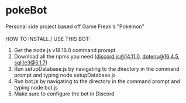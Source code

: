 # pokeBot
Personal side project based off Game Freak's "Pokémon" <br />
<br />
HOW TO INSTALL / USE THIS BOT: <br />
1) Get the node.js v18.16.0 command prompt <br />
2) Download all the npms you need (discord.js@14.11.0, dotenv@16.4.5, sqlite3@5.1.7) <br />
3) Run setupDatabase.js by navigating to the directory in the command prompt and typing node setupDatabase.js <br />
4) Run bot.js by navigating to the directory in the command prompt and typing node bot.js <br />
5) Make sure to configure the bot in Discord <br />
